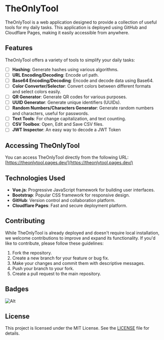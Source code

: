 # TheOnlyTool

TheOnlyTool is a web application designed to provide a collection of useful tools for my
daily tasks. This application is deployed using GitHub and Cloudflare Pages, making it easily accessible from anywhere.

## Features

TheOnlyTool offers a variety of tools to simplify your daily tasks:

- [ ] **Hashing**: Generate hashes using various algorithms.
- [ ] **URL Encoding/Decoding**: Encode url path.
- [ ] **Base64 Encoding/Decoding**: Encode and decode data using Base64.
- [ ] **Color Converter/Selector**: Convert colors between different formats and select colors easily.
- [ ] **QR Generator**: Generate QR codes for various purposes.
- [ ] **UUID Generator**: Generate unique identifiers (UUIDs).
- [ ] **Random Numbers/Characters Generator**: Generate random numbers and characters, useful for passwords.
- [ ] **Text Tools**: For change capitalization, and text counting.
- [ ] **CSV Toolbox**: Open, Edit and Save CSV files.
- [ ] **JWT Inspector**: An easy way to decode a JWT Token

## Accessing TheOnlyTool

You can access TheOnlyTool directly from the following URL:
[https://theonlytool.pages.dev/](https://theonlytool.pages.dev/)

## Technologies Used

- **Vue.js**: Progressive JavaScript framework for building user interfaces.
- **Bootstrap**: Popular CSS framework for responsive design.
- **GitHub**: Version control and collaboration platform.
- **Cloudflare Pages**: Fast and secure deployment platform.

## Contributing

While TheOnlyTool is already deployed and doesn't require local installation, we welcome contributions to improve and
expand its functionality. If you'd like to contribute, please follow these guidelines:

1. Fork the repository.
2. Create a new branch for your feature or bug fix.
3. Make your changes and commit them with descriptive messages.
4. Push your branch to your fork.
5. Create a pull request to the main repository.

## Badges

![Alt](https://repobeats.axiom.co/api/embed/fbf9c78e35c6a73984878f50525a777bc819f24b.svg "Repobeats analytics image")

## License

This project is licensed under the MIT License. See the [LICENSE](LICENSE) file for details.
